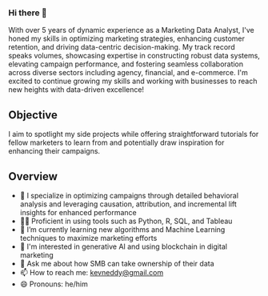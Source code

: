### Hi there 👋

With over 5 years of dynamic experience as a Marketing Data Analyst, I've honed my skills in optimizing marketing strategies, enhancing customer retention, and driving data-centric decision-making. My track record speaks volumes, showcasing expertise in constructing robust data systems, elevating campaign performance, and fostering seamless collaboration across diverse sectors including agency, financial, and e-commerce. I'm excited to continue growing my skills and working with businesses to reach new heights with data-driven excellence!

## Objective

I aim to spotlight my side projects while offering straightforward tutorials for fellow marketers to learn from and potentially draw inspiration for enhancing their campaigns.

## Overview

- 🔭 I specialize in optimizing campaigns through detailed behavioral analysis and leveraging causation, attribution, and incremental lift insights for enhanced performance  
- 👨‍💻 Proficient in using tools such as Python, R, SQL, and Tableau
- 🌱 I’m currently learning new algorithms and Machine Learning techniques to maximize marketing efforts
- 🤔 I'm interested in generative AI and using blockchain in digital marketing
- 💬 Ask me about how SMB can take ownership of their data
- 📫 How to reach me: kevneddy@gmail.com
- 😄 Pronouns: he/him

<!--
**eddyk92/eddyk92** is a ✨ _special_ ✨ repository because its `README.md` (this file) appears on your GitHub profile.

Here are some ideas to get you started:

- 🔭 I’m currently working on a masters in Business Analytics from Saint Mary's College
- 🌱 I’m currently learning Machine Learning 
- 👯 I’m looking to collaborate on ...
- 🤔 I’m looking for help with ...
- 💬 Ask me about ...
- 📫 How to reach me: ...
- 😄 Pronouns: he/him
- ⚡ Fun fact: ...
-->
